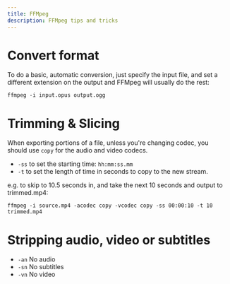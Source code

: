 ```yaml
---
title: FFMpeg
description: FFMpeg tips and tricks
---
```


# Convert format

To do a basic, automatic conversion, just specify the input file, and set a different extension on the output and FFMpeg will usually do the rest:

`ffmpeg -i input.opus output.ogg`

# Trimming & Slicing

When exporting portions of a file, unless you're changing codec, you should use `copy` for the audio and video codecs.

* `-ss` to set the starting time: `hh:mm:ss.mm`
* `-t` to set the length of time in seconds to copy to the new stream.

e.g. to skip to 10.5 seconds in, and take the next 10 seconds and output to trimmed.mp4:

`ffmpeg -i source.mp4 -acodec copy -vcodec copy -ss 00:00:10 -t 10 trimmed.mp4`

# Stripping audio, video or subtitles

* `-an` No audio
* `-sn` No subtitles
* `-vn` No video